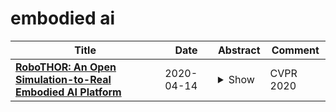 # embodied ai

| **Title** | **Date** | **Abstract** | **Comment** |
| --- | --- | --- | --- |
| **[RoboTHOR: An Open Simulation-to-Real Embodied AI Platform](http://arxiv.org/abs/2004.06799v1)** | 2020-04-14 | <details><summary>Show</summary><p>Visual recognition ecosystems (e.g. ImageNet, Pascal, COCO) have undeniably played a prevailing role in the evolution of modern computer vision. We argue that interactive and embodied visual AI has reached a stage of development similar to visual recognition prior to the advent of these ecosystems. Recently, various synthetic environments have been introduced to facilitate research in embodied AI. Notwithstanding this progress, the crucial question of how well models trained in simulation generalize to reality has remained largely unanswered. The creation of a comparable ecosystem for simulation-to-real embodied AI presents many challenges: (1) the inherently interactive nature of the problem, (2) the need for tight alignments between real and simulated worlds, (3) the difficulty of replicating physical conditions for repeatable experiments, (4) and the associated cost. In this paper, we introduce RoboTHOR to democratize research in interactive and embodied visual AI. RoboTHOR offers a framework of simulated environments paired with physical counterparts to systematically explore and overcome the challenges of simulation-to-real transfer, and a platform where researchers across the globe can remotely test their embodied models in the physical world. As a first benchmark, our experiments show there exists a significant gap between the performance of models trained in simulation when they are tested in both simulations and their carefully constructed physical analogs. We hope that RoboTHOR will spur the next stage of evolution in embodied computer vision. RoboTHOR can be accessed at the following link: https://ai2thor.allenai.org/robothor</p></details> | CVPR 2020 |